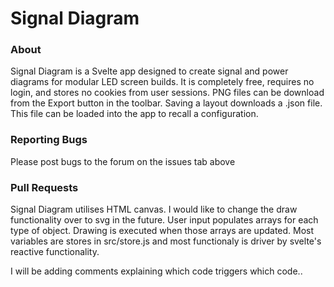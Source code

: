 # Signal Diagram

### About

Signal Diagram is a Svelte app designed to create signal and power diagrams for modular LED screen builds. It is completely free, requires no login, and stores no cookies from user sessions. PNG files can be download from the Export button in the toolbar. Saving a layout downloads a .json file. This file can be loaded into the app to recall a configuration.

### Reporting Bugs

Please post bugs to the forum on the issues tab above

### Pull Requests

Signal Diagram utilises HTML canvas. I would like to change the draw functionality over to svg in the future. User input populates arrays for each type of object. Drawing is executed when those arrays are updated. Most variables are stores in src/store.js and most functionaly is driver by svelte's reactive functionality.

I will be adding comments explaining which code triggers which code..
